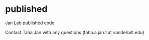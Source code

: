# published
Jan Lab published code

Contact Taha Jan with any questions (taha.a.jan.1 at vanderbilt.edu) 
